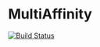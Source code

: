 # MultiAffinity

[![Build Status](https://github.com/olivierverdier/MultiAffinity.jl/actions/workflows/CI.yml/badge.svg?branch=main)](https://github.com/olivierverdier/MultiAffinity.jl/actions/workflows/CI.yml?query=branch%3Amain)
